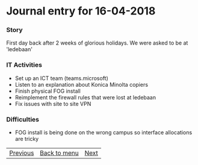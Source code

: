 # Journal entry for 16-04-2018

### Story

First day back after 2 weeks of glorious holidays. We were asked to be at 'ledebaan'

### IT Activities

- Set up an ICT team (teams.microsoft)
- Listen to an explanation about Konica Minolta copiers
- Finish physical FOG install
- Reimplement the firewall rules that were lost at ledebaan
- Fix issues with site to site VPN

### Difficulties

- FOG install is being done on the wrong campus so interface allocations are tricky

<table><tr><td><a href="30-03.html">Previous</a></td><td><a href="../">Back to menu</a></td><td><a href="17-04.html">Next</a></td></tr></table>
